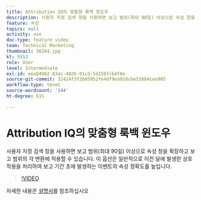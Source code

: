```yaml
---
title: Attribution IQ의 맞춤형 룩백 윈도우
description: 사용자 지정 검색 창을 사용하면 보고 범위(최대 90일) 이상으로 속성 창을 확장하고 보고 범위의 각 변환에 적용할 수 있습니다. 이 옵션은 일반적으로 이전 달에 발생한 상호 작용을 처리하여 보고 기간 초에 발생하는 이벤트의 속성 정확도를 높입니다.
feature: 속성
topics: null
activity: use
doc-type: feature video
team: Technical Marketing
thumbnail: 36204.jpg
kt: 5553
role: User
level: Intermediate
exl-id: eea84902-834c-4826-91cd-5d258fcb4f0e
source-git-commit: 32424f3f2b05952fe4df9ea91dcbe51684cee905
workflow-type: tm+mt
source-wordcount: '144'
ht-degree: 61%

---
```


# Attribution IQ의 맞춤형 룩백 윈도우

사용자 지정 검색 창을 사용하면 보고 범위(최대 90일) 이상으로 속성 창을 확장하고 보고 범위의 각 변환에 적용할 수 있습니다. 이 옵션은 일반적으로 이전 달에 발생한 상호 작용을 처리하여 보고 기간 초에 발생하는 이벤트의 속성 정확도를 높입니다.

>[!VIDEO](https://video.tv.adobe.com/v/36204/?quality=12&learn=on)

자세한 내용은 [설명서](https://docs.adobe.com/content/help/ko-KR/analytics/analyze/analysis-workspace/attribution/models.html#lookback-windows)를 참조하십시오

